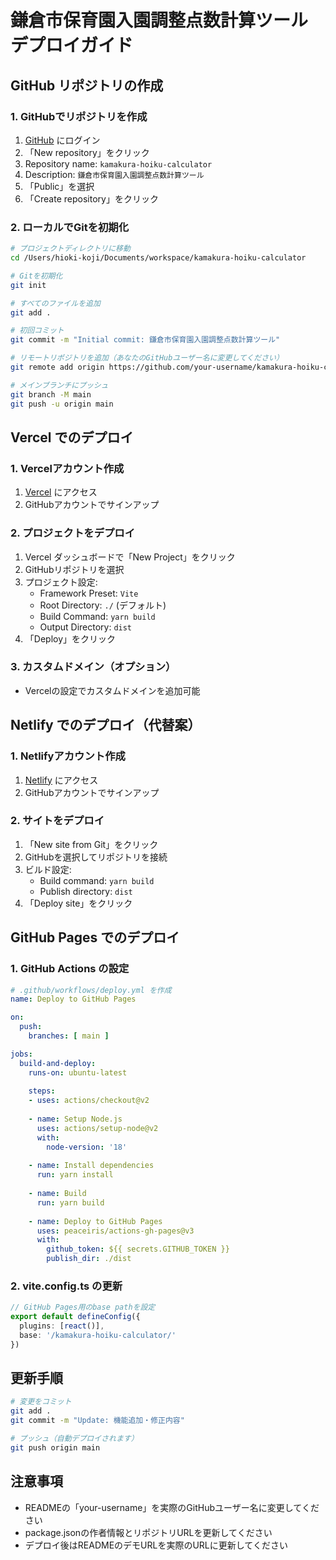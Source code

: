 # 鎌倉市保育園入園調整点数計算ツール デプロイガイド

## GitHub リポジトリの作成

### 1. GitHubでリポジトリを作成
1. [GitHub](https://github.com) にログイン
2. 「New repository」をクリック
3. Repository name: `kamakura-hoiku-calculator`
4. Description: `鎌倉市保育園入園調整点数計算ツール`
5. 「Public」を選択
6. 「Create repository」をクリック

### 2. ローカルでGitを初期化

```bash
# プロジェクトディレクトリに移動
cd /Users/hioki-koji/Documents/workspace/kamakura-hoiku-calculator

# Gitを初期化
git init

# すべてのファイルを追加
git add .

# 初回コミット
git commit -m "Initial commit: 鎌倉市保育園入園調整点数計算ツール"

# リモートリポジトリを追加（あなたのGitHubユーザー名に変更してください）
git remote add origin https://github.com/your-username/kamakura-hoiku-calculator.git

# メインブランチにプッシュ
git branch -M main
git push -u origin main
```

## Vercel でのデプロイ

### 1. Vercelアカウント作成
1. [Vercel](https://vercel.com) にアクセス
2. GitHubアカウントでサインアップ

### 2. プロジェクトをデプロイ
1. Vercel ダッシュボードで「New Project」をクリック
2. GitHubリポジトリを選択
3. プロジェクト設定:
   - Framework Preset: `Vite`
   - Root Directory: `./` (デフォルト)
   - Build Command: `yarn build`
   - Output Directory: `dist`
4. 「Deploy」をクリック

### 3. カスタムドメイン（オプション）
- Vercelの設定でカスタムドメインを追加可能

## Netlify でのデプロイ（代替案）

### 1. Netlifyアカウント作成
1. [Netlify](https://netlify.com) にアクセス
2. GitHubアカウントでサインアップ

### 2. サイトをデプロイ
1. 「New site from Git」をクリック
2. GitHubを選択してリポジトリを接続
3. ビルド設定:
   - Build command: `yarn build`
   - Publish directory: `dist`
4. 「Deploy site」をクリック

## GitHub Pages でのデプロイ

### 1. GitHub Actions の設定

```yaml
# .github/workflows/deploy.yml を作成
name: Deploy to GitHub Pages

on:
  push:
    branches: [ main ]

jobs:
  build-and-deploy:
    runs-on: ubuntu-latest
    
    steps:
    - uses: actions/checkout@v2
    
    - name: Setup Node.js
      uses: actions/setup-node@v2
      with:
        node-version: '18'
        
    - name: Install dependencies
      run: yarn install
      
    - name: Build
      run: yarn build
      
    - name: Deploy to GitHub Pages
      uses: peaceiris/actions-gh-pages@v3
      with:
        github_token: ${{ secrets.GITHUB_TOKEN }}
        publish_dir: ./dist
```

### 2. vite.config.ts の更新

```typescript
// GitHub Pages用のbase pathを設定
export default defineConfig({
  plugins: [react()],
  base: '/kamakura-hoiku-calculator/'
})
```

## 更新手順

```bash
# 変更をコミット
git add .
git commit -m "Update: 機能追加・修正内容"

# プッシュ（自動デプロイされます）
git push origin main
```

## 注意事項

- READMEの「your-username」を実際のGitHubユーザー名に変更してください
- package.jsonの作者情報とリポジトリURLを更新してください
- デプロイ後はREADMEのデモURLを実際のURLに更新してください
